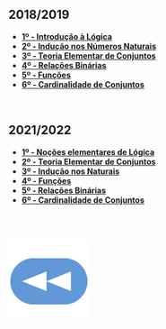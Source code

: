 ## 2018/2019
* [**1º - Introdução à Lógica**](1.L%C3%B3gica.pdf)
* [**2º - Indução nos Números Naturais**](2.InduNatur.pdf)
* [**3º - Teoria Elementar de Conjuntos**](3.Conjuntos.pdf)
* [**4º - Relações Binárias**](4.RelBin.pdf)
* [**5º - Funções**](5.Func.pdf)
* [**6º - Cardinalidade de Conjuntos**](6.Cardin.pdf)

<br>

## 2021/2022
* [**1º - Noções elementares de Lógica**]()
* [**2º - Teoria Elementar de Conjuntos**]()
* [**3º - Indução nos Naturais**]()
* [**4º -  Funções**]()
* [**5º - Relações Binárias**]()
* [**6º - Cardinalidade de Conjuntos**]()

<br><br>

[![retroceder](https://raw.githubusercontent.com/David81820/Recursos-LCC/main/Rewind.png)](https://david81820.github.io/Recursos-LCC/1ano/1sem/TM)